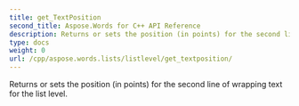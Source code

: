 ```yaml
---
title: get_TextPosition
second_title: Aspose.Words for C++ API Reference
description: Returns or sets the position (in points) for the second line of wrapping text for the list level. 
type: docs
weight: 0
url: /cpp/aspose.words.lists/listlevel/get_textposition/
---
```


Returns or sets the position (in points) for the second line of wrapping text for the list level. 

